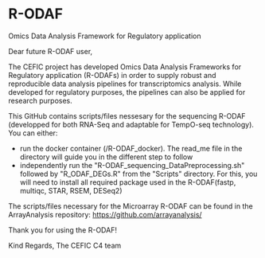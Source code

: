 # R-ODAF
Omics Data Analysis Framework for Regulatory application

  
Dear future R-ODAF user,

The CEFIC project has developed Omics Data Analysis Frameworks for Regulatory application (R-ODAFs) in order to supply robust and reproducible data analysis pipelines for transcriptomics analysis. While developed for regulatory purposes, the pipelines can also be applied for research purposes.

This GitHub contains scripts/files nessesary for the sequencing R-ODAF (developped for both RNA-Seq and adaptable for TempO-seq technology).
You can either: 
- run the docker container (/R-ODAF_docker). The read_me file in the directory will guide you in the different step to follow
- independently run the "R-ODAF_sequencing_DataPreprocessing.sh" followed by "R_ODAF_DEGs.R" from the "Scripts" directory. For this, you will need to install all required package used in the R-ODAF(fastp, multiqc, STAR, RSEM, DESeq2)


The scripts/files necessary for the Microarray R-ODAF can be found in the ArrayAnalysis repository: https://github.com/arrayanalysis/

Thank you for using the R-ODAF!

Kind Regards,
The CEFIC C4 team
